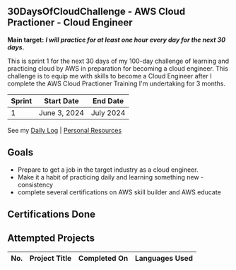 ## 30DaysOfCloudChallenge - AWS Cloud Practioner - Cloud Engineer 


**Main target:** ***I will practice for at least one hour every day for the next 30 days.***

This is sprint 1 for the next 30 days of my 100-day challenge  of learning and practicing cloud by AWS in preparation for becoming a cloud engineer.
This challenge is to equip me with skills to  become a Cloud Engineer after I complete the AWS Cloud Practioner Training I'm undertaking for 3 months.



|Sprint |  Start Date | End Date |
| ------------ | ------------ | ------------ |
| 1 | June 3, 2024 | July 2024|

See my [Daily Log](https://github.com/0tieno/30DaysOfCloud/blob/main/DailyLog.md) | [Personal Resources]()

## Goals
- Prepare to get a job in the target industry as a cloud engineer.
- Make it a habit of practicing daily and learning something new - consistency
- complete several certifications on AWS skill builder and AWS educate

## Certifications Done
  
## Attempted Projects

| No.  |  Project Title  |  Completed On | Languages Used
| :------------: | ------------ | :------------: | :------------: |
